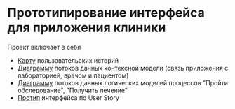 # Прототипирование интерфейса для приложения клиники
Проект включает в себя
- [Карту](https://miro.com/app/board/uXjVNQjMSGc=/) пользовательских историй
- [Диаграмму](https://github.com/Stolbovaanna/Clinic-interface-prototyping/blob/main/DFD%20%D0%BA%D0%BE%D0%BD%D1%82%D0%B5%D0%BA%D1%81%D1%82%D0%BD%D0%BE%D0%B9%20%D0%BC%D0%BE%D0%B4%D0%B5%D0%BB%D0%B8.jpg) потоков данных контексной модели (связь приложения с лабораторией, врачом и пациентом)
- [Диаграмму](https://github.com/Stolbovaanna/Clinic-interface-prototyping/blob/main/DFD%20%D0%BB%D0%BE%D0%B3%D0%B8%D1%87%D0%B5%D1%81%D0%BA%D0%BE%D0%B9%20%D0%BC%D0%BE%D0%B4%D0%B5%D0%BB%D0%B8.jpg) потоков данных логических моделей процессов "Пройти обследование", "Получить лечение"
- [Протип](https://www.figma.com/file/sXI9rkqYoLaitF3F2G6tpf/%D0%9F%D1%80%D0%BE%D0%B5%D0%BA%D1%82-3---%D0%A0%D0%B0%D0%B1%D0%BE%D1%87%D0%B8%D0%B9-%D1%84%D0%B0%D0%B9%D0%BB-%D1%81-%D0%BF%D1%80%D0%BE%D1%82%D0%BE%D1%82%D0%B8%D0%BF%D0%B0%D0%BC%D0%B8-(Copy)?node-id=0-1) интерфейса по User Story

